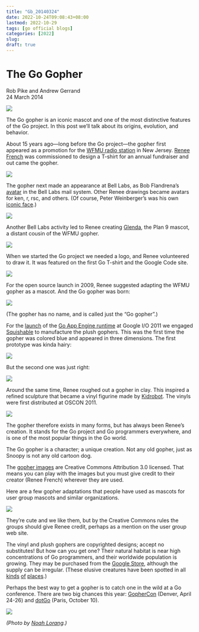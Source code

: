 ```yaml
---
title: "Gb_20140324"
date: 2022-10-24T09:08:43+08:00
lastmod: 2022-10-29
tags: [go official blogs]
categories: [2022]
slug:
draft: true
---
```

# The Go Gopher

Rob Pike and Andrew Gerrand  
24 March 2014

![](https://go.dev/blog/gopher/header.jpg)

The Go gopher is an iconic mascot and one of the most distinctive features of the Go project. In this post we’ll talk about its origins, evolution, and behavior.

About 15 years ago—long before the Go project—the gopher first appeared as a promotion for the [WFMU radio station](https://wfmu.org/) in New Jersey. [Renee French](http://reneefrench.blogspot.com/) was commissioned to design a T-shirt for an annual fundraiser and out came the gopher.

![](https://go.dev/blog/gopher/wfmu.jpg)

The gopher next made an appearance at Bell Labs, as Bob Flandrena’s [avatar](https://research.swtch.com/face) in the Bell Labs mail system. Other Renee drawings became avatars for ken, r, rsc, and others. (Of course, Peter Weinberger’s was his own [iconic face](http://spinroot.com/pico/pjw.html).)

![](https://go.dev/blog/gopher/avatars.png)

Another Bell Labs activity led to Renee creating [Glenda](https://9p.io/plan9/glenda.html), the Plan 9 mascot, a distant cousin of the WFMU gopher.

![](https://go.dev/blog/gopher/glenda.png)

When we started the Go project we needed a logo, and Renee volunteered to draw it. It was featured on the first Go T-shirt and the Google Code site.

![](https://go.dev/blog/gopher/logo.png)

For the open source launch in 2009, Renee suggested adapting the WFMU gopher as a mascot. And the Go gopher was born:

![](https://go.dev/blog/gopher/gopher.png)

(The gopher has no name, and is called just the “Go gopher”.)

For the [launch](https://www.youtube.com/watch?v=-i0hat7pdpk#t=24m40s) of the [Go App Engine runtime](https://developers.google.com/appengine/docs/go) at Google I/O 2011 we engaged [Squishable](http://squishable.com/) to manufacture the plush gophers. This was the first time the gopher was colored blue and appeared in three dimensions. The first prototype was kinda hairy:

![](https://go.dev/blog/gopher/prototype.jpg)

But the second one was just right:

![](https://go.dev/blog/gopher/plush.jpg)

Around the same time, Renee roughed out a gopher in clay. This inspired a refined sculpture that became a vinyl figurine made by [Kidrobot](http://www.kidrobot.com/). The vinyls were first distributed at OSCON 2011.

![](https://go.dev/blog/gopher/vinyl.jpg)

The gopher therefore exists in many forms, but has always been Renee’s creation. It stands for the Go project and Go programmers everywhere, and is one of the most popular things in the Go world.

The Go gopher is a character; a unique creation. Not any old gopher, just as Snoopy is not any old cartoon dog.

The [gopher images](https://go.dev/doc/gopher/) are Creative Commons Attribution 3.0 licensed. That means you can play with the images but you must give credit to their creator (Renee French) wherever they are used.

Here are a few gopher adaptations that people have used as mascots for user group mascots and similar organizations.

![](https://go.dev/blog/gopher/usergroups.png)

They’re cute and we like them, but by the Creative Commons rules the groups should give Renee credit, perhaps as a mention on the user group web site.

The vinyl and plush gophers are copyrighted designs; accept no substitutes! But how can you get one? Their natural habitat is near high concentrations of Go programmers, and their worldwide population is growing. They may be purchased from the [Google Store](https://www.googlemerchandisestore.com/Google+Redesign/Fun/Go+Gopher+Blue+Squishable.axd?cid=1399), although the supply can be irregular. (These elusive creatures have been spotted in all [kinds](http://www.flickr.com/photos/pinkhamsters/sets/72157627910426064/) [of](https://plus.google.com/107966629974328136037/posts/TcFA9zHzQB8) [places](https://twitter.com/goroutine).)

Perhaps the best way to get a gopher is to catch one in the wild at a Go conference. There are two big chances this year: [GopherCon](http://gophercon.com/) (Denver, April 24-26) and [dotGo](http://dotgo.eu/) (Paris, October 10).

![](https://go.dev/blog/gopher/portrait.jpg)

_(Photo by_ [_Noah Lorang_](https://twitter.com/noahhlo/status/437395572081688576)_.)_
